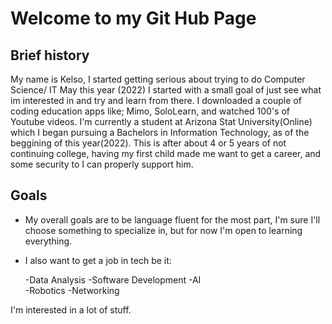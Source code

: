# Welcome to my Git Hub Page

## Brief history

My name is Kelso, I started getting serious about trying to do Computer Science/ IT May this year (2022)
I started with a small goal of just see what im interested in and try and learn from there. I downloaded a couple
of coding education apps like; Mimo, SoloLearn, and watched 100's of Youtube videos. I'm currently a student at Arizona Stat University(Online) which I began pursuing a Bachelors in Information Technology, as of the beggining of this year(2022). This is after about 4 or 5 years of not continuing college, having my first child made me want to get a career,
and some security to I can properly support him.

## Goals

* My overall goals are to be language fluent for the most part, I'm sure I'll choose something to specialize in, but for now I'm open to learning everything.

* I also want to get a job in tech be it:
    
    -Data Analysis
    -Software Development
    -AI    
    -Robotics
    -Networking
 
 I'm interested in a lot of stuff.